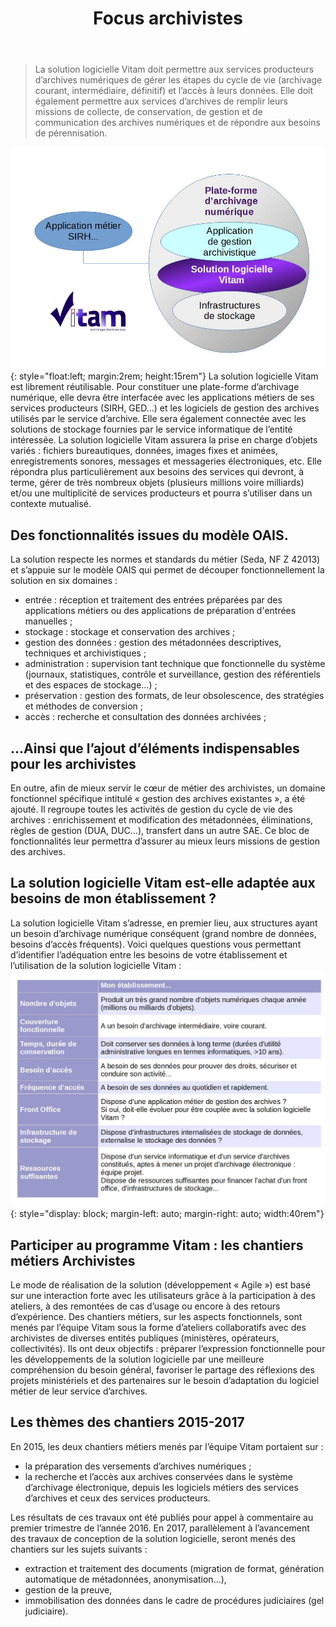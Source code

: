 ﻿---
layout: page
title: Focus archivistes
fatherref: presentation
---

>La solution logicielle Vitam doit permettre aux services producteurs d’archives numériques de gérer les étapes du cycle de vie (archivage courant, intermédiaire, définitif) et l’accès à leurs données. Elle doit également permettre aux services d’archives de remplir leurs missions de collecte, de conservation, de gestion et de communication des archives numériques et de répondre aux besoins de pérennisation.

![Schéma SAE Vitam](/public/images/SchemaSAEVitam.jpg){: style="float:left; margin:2rem; height:15rem"}
La solution logicielle Vitam est librement réutilisable. Pour constituer une plate-forme d’archivage numérique, elle devra être interfacée avec les applications métiers de ses services producteurs (SIRH, GED…) et les logiciels de gestion des archives utilisés par le service d’archive. Elle sera également connectée avec les solutions de stockage fournies par le service informatique de l’entité intéressée.
La solution logicielle Vitam assurera la prise en charge d’objets variés : fichiers bureautiques, données, images fixes et animées, enregistrements sonores, messages et messageries électroniques, etc.
Elle répondra plus particulièrement aux besoins des services qui devront, à terme, gérer de très nombreux objets (plusieurs millions voire milliards) et/ou une multiplicité de services producteurs et pourra s’utiliser dans un contexte mutualisé.

## Des fonctionnalités issues du modèle OAIS.

La solution respecte les normes et standards du métier (Seda, NF Z 42013) et s’appuie sur le modèle OAIS qui permet de découper fonctionnellement la solution en six domaines :

* entrée : réception et traitement des entrées préparées par des applications métiers ou des applications de préparation d'entrées manuelles ;
* stockage : stockage et conservation des archives ;
* gestion des données : gestion des métadonnées descriptives, techniques et archivistiques ;
* administration : supervision tant technique que fonctionnelle du système (journaux, statistiques, contrôle et surveillance, gestion des référentiels et des espaces de stockage…) ;
* préservation : gestion des formats, de leur obsolescence, des stratégies et méthodes de conversion ;
* accès : recherche et consultation des données archivées ;

## ...Ainsi que l’ajout d’éléments indispensables pour les archivistes

En outre, afin de mieux servir le cœur de métier des archivistes, un domaine fonctionnel spécifique intitulé « gestion des archives existantes », a été ajouté. Il regroupe toutes les activités de gestion du cycle de vie des archives : enrichissement et modification des métadonnées, éliminations, règles de gestion (DUA, DUC…), transfert dans un autre SAE.
Ce bloc de fonctionnalités leur permettra d’assurer au mieux leurs missions de gestion des archives.

## La solution logicielle Vitam est-elle adaptée aux besoins de mon établissement ?

La solution logicielle Vitam s’adresse, en premier lieu, aux structures ayant un besoin d’archivage numérique conséquent (grand nombre de données, besoins d’accès fréquents). Voici quelques questions vous permettant d’identifier l’adéquation entre les besoins de votre établissement et l’utilisation de la solution logicielle Vitam :
![Questions clés sur un projet Vitam](/public/images/CribleIntegrationVitam.jpg){: style="display: block; margin-left: auto; margin-right: auto; width:40rem"}


## Participer au programme Vitam : les chantiers métiers Archivistes

Le mode de réalisation de la solution (développement « Agile ») est basé sur une interaction forte avec les utilisateurs grâce à la participation à des ateliers, à des remontées de cas d’usage ou encore à des retours d’expérience.
Des chantiers métiers, sur les aspects fonctionnels, sont menés par l’équipe Vitam sous la forme d’ateliers collaboratifs avec des archivistes de diverses entités publiques (ministères, opérateurs, collectivités). Ils ont deux objectifs :
préparer l’expression fonctionnelle pour les développements de la solution logicielle par une meilleure compréhension du besoin général,
favoriser le partage des réflexions des projets ministériels et des partenaires sur le besoin d’adaptation du logiciel métier de leur service d’archives.

 
## Les thèmes des chantiers 2015-2017

En 2015, les deux chantiers métiers menés par l’équipe Vitam portaient sur :

* la préparation des versements d’archives numériques ;
* la recherche et l’accès aux archives conservées dans le système d’archivage électronique, depuis les logiciels métiers des services d’archives et ceux des services producteurs.

Les résultats de ces travaux ont été publiés pour appel à commentaire au premier trimestre de l’année 2016.
En 2017, parallèlement à l’avancement des travaux de conception de la solution logicielle, seront menés des chantiers sur les sujets suivants : 

* extraction et traitement des documents (migration de format, génération automatique de métadonnées, anonymisation...), 
* gestion de la preuve, 
* immobilisation des données dans le cadre de procédures judiciaires (gel judiciaire).